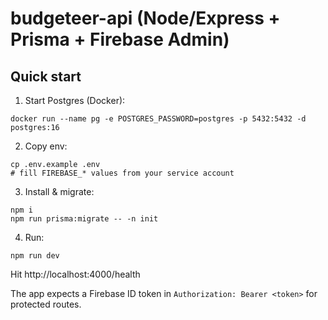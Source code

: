 # budgeteer-api (Node/Express + Prisma + Firebase Admin)

## Quick start
1) Start Postgres (Docker):
```
docker run --name pg -e POSTGRES_PASSWORD=postgres -p 5432:5432 -d postgres:16
```
2) Copy env:
```
cp .env.example .env
# fill FIREBASE_* values from your service account
```
3) Install & migrate:
```
npm i
npm run prisma:migrate -- -n init
```
4) Run:
```
npm run dev
```
Hit http://localhost:4000/health

The app expects a Firebase ID token in `Authorization: Bearer <token>` for protected routes.
